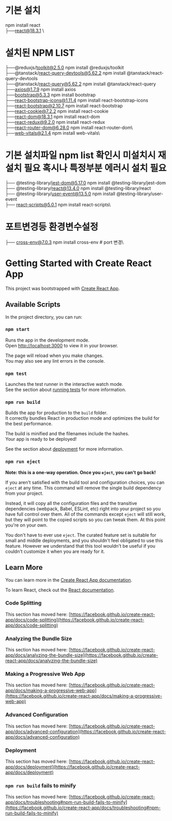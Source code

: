 # 기본 설치
npm install react\
├──react@18.3.1 \


# 설치된 NPM LIST
├──@reduxjs/toolkit@2.5.0                  npm install @reduxjs/toolkit\
├──@tanstack/react-query-devtools@5.62.2   npm install @tanstack/react-query-devtools\
├──@tanstack/react-query@5.62.2            npm install @tanstack/react-query\
├──axios@1.7.9                             npm install axios\
├──bootstrap@5.3.3                         npm install bootstrap\
├──react-bootstrap-icons@1.11.4            npm install react-bootstrap-icons\
├──react-bootstrap@2.10.7                  npm install react-bootstrap\
├──react-cookie@7.2.2                      npm install react-cookie\
├──react-dom@18.3.1                        npm install react-dom\
├──react-redux@9.2.0                       npm install react-redux\
├──react-router-dom@6.28.0                 npm install react-router-dom\                     
├──web-vitals@2.1.4                        npm install web-vitals\



# 기본 설치파일  npm list 확인시 미설치시 재설치 필요 혹시나 특정부분 에러시 설치 필요
├── @testing-library/jest-dom@5.17.0      npm install @testing-library/jest-dom\
├── @testing-library/react@13.4.0         npm install @testing-library/react\
├── @testing-library/user-event@13.5.0    npm install @testing-library/user-event\
├── react-scripts@5.0.1                   npm install react-scripts\



# 포트변경등 환경변수설정
├── cross-env@7.0.3                     npm install cross-env # port 변경\



















# Getting Started with Create React App

This project was bootstrapped with [Create React App](https://github.com/facebook/create-react-app).

## Available Scripts

In the project directory, you can run:

### `npm start`

Runs the app in the development mode.\
Open [http://localhost:3000](http://localhost:3000) to view it in your browser.

The page will reload when you make changes.\
You may also see any lint errors in the console.

### `npm test`

Launches the test runner in the interactive watch mode.\
See the section about [running tests](https://facebook.github.io/create-react-app/docs/running-tests) for more information.

### `npm run build`

Builds the app for production to the `build` folder.\
It correctly bundles React in production mode and optimizes the build for the best performance.

The build is minified and the filenames include the hashes.\
Your app is ready to be deployed!

See the section about [deployment](https://facebook.github.io/create-react-app/docs/deployment) for more information.

### `npm run eject`

**Note: this is a one-way operation. Once you `eject`, you can't go back!**

If you aren't satisfied with the build tool and configuration choices, you can `eject` at any time. This command will remove the single build dependency from your project.

Instead, it will copy all the configuration files and the transitive dependencies (webpack, Babel, ESLint, etc) right into your project so you have full control over them. All of the commands except `eject` will still work, but they will point to the copied scripts so you can tweak them. At this point you're on your own.

You don't have to ever use `eject`. The curated feature set is suitable for small and middle deployments, and you shouldn't feel obligated to use this feature. However we understand that this tool wouldn't be useful if you couldn't customize it when you are ready for it.

## Learn More

You can learn more in the [Create React App documentation](https://facebook.github.io/create-react-app/docs/getting-started).

To learn React, check out the [React documentation](https://reactjs.org/).

### Code Splitting

This section has moved here: [https://facebook.github.io/create-react-app/docs/code-splitting](https://facebook.github.io/create-react-app/docs/code-splitting)

### Analyzing the Bundle Size

This section has moved here: [https://facebook.github.io/create-react-app/docs/analyzing-the-bundle-size](https://facebook.github.io/create-react-app/docs/analyzing-the-bundle-size)

### Making a Progressive Web App

This section has moved here: [https://facebook.github.io/create-react-app/docs/making-a-progressive-web-app](https://facebook.github.io/create-react-app/docs/making-a-progressive-web-app)

### Advanced Configuration

This section has moved here: [https://facebook.github.io/create-react-app/docs/advanced-configuration](https://facebook.github.io/create-react-app/docs/advanced-configuration)

### Deployment

This section has moved here: [https://facebook.github.io/create-react-app/docs/deployment](https://facebook.github.io/create-react-app/docs/deployment)

### `npm run build` fails to minify

This section has moved here: [https://facebook.github.io/create-react-app/docs/troubleshooting#npm-run-build-fails-to-minify](https://facebook.github.io/create-react-app/docs/troubleshooting#npm-run-build-fails-to-minify)
